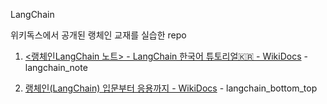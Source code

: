 LangChain

위키독스에서 공개된 랭체인 교재를 실습한 repo

1. [&lt;랭체인LangChain 노트&gt; - LangChain 한국어 튜토리얼🇰🇷 - WikiDocs](https://wikidocs.net/book/14314) - langchain_note

2. [랭체인(LangChain) 입문부터 응용까지 - WikiDocs](https://wikidocs.net/book/14473) - langchain_bottom_top
